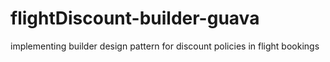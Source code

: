 # flightDiscount-builder-guava
implementing builder design pattern for discount policies in flight bookings
